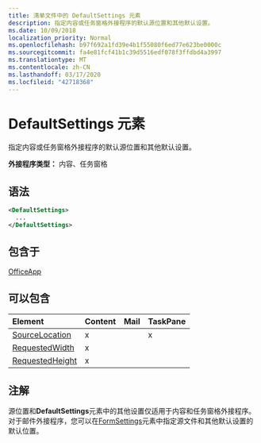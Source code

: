 ```yaml
---
title: 清单文件中的 DefaultSettings 元素
description: 指定内容或任务窗格外接程序的默认源位置和其他默认设置。
ms.date: 10/09/2018
localization_priority: Normal
ms.openlocfilehash: b97f692a1fd39e4b1f55080f6ed77e623be0000c
ms.sourcegitcommit: fa4e81fcf41b1c39d5516edf078f3ffdbd4a3997
ms.translationtype: MT
ms.contentlocale: zh-CN
ms.lasthandoff: 03/17/2020
ms.locfileid: "42718368"
---
```

# <a name="defaultsettings-element"></a>DefaultSettings 元素

指定内容或任务窗格外接程序的默认源位置和其他默认设置。

**外接程序类型：** 内容、任务窗格

## <a name="syntax"></a>语法

```XML
<DefaultSettings>
  ...
</DefaultSettings>
```

## <a name="contained-in"></a>包含于

[OfficeApp](officeapp.md)

## <a name="can-contain"></a>可以包含

|**Element**|**Content**|**Mail**|**TaskPane**|
|:-----|:-----|:-----|:-----|
|[SourceLocation](sourcelocation.md)|x||x|
|[RequestedWidth](requestedwidth.md)|x|||
|[RequestedHeight](requestedheight.md)|x|||

## <a name="remarks"></a>注解

源位置和**DefaultSettings**元素中的其他设置仅适用于内容和任务窗格外接程序。对于邮件外接程序，您可以在[FormSettings](formsettings.md)元素中指定源文件和其他默认设置的默认位置。


